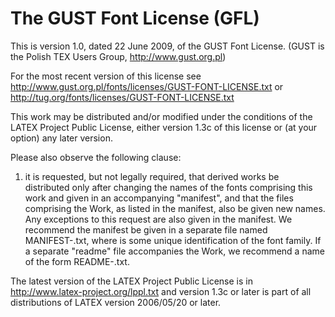 # The GUST Font License (GFL)

This is version 1.0, dated 22 June 2009, of the GUST Font License.
(GUST is the Polish TEX Users Group, http://www.gust.org.pl)

For the most recent version of this license see http://www.gust.org.pl/fonts/licenses/GUST-FONT-LICENSE.txt or http://tug.org/fonts/licenses/GUST-FONT-LICENSE.txt

This work may be distributed and/or modified under the conditions of the LATEX Project Public License, either version 1.3c of this license or (at your option) any later version.

Please also observe the following clause:

1. it is requested, but not legally required, that derived works be distributed only after changing the names of the fonts comprising this work and given in an accompanying "manifest", and that the files comprising the Work, as listed in the manifest, also be given new names. Any exceptions to this request are also given in the manifest.
We recommend the manifest be given in a separate file named MANIFEST-<fontid>.txt, where <fontid> is some unique identification of the font family. If a separate "readme" file accompanies the Work, we recommend a name of the form README-<fontid>.txt.

The latest version of the LATEX Project Public License is in http://www.latex-project.org/lppl.txt and version 1.3c or later is part of all distributions of LATEX version 2006/05/20 or later.

